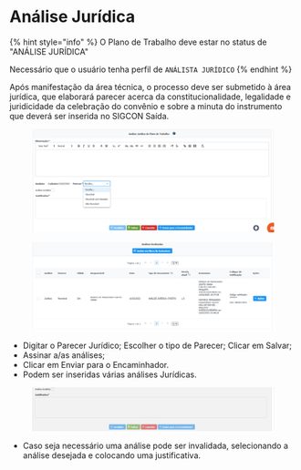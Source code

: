 # Análise Jurídica

{% hint style="info" %}
O Plano de Trabalho deve estar no status de "ANÁLISE JURÍDICA"&#x20;

Necessário que o usuário tenha perfil de `ANÁLISTA JURÍDICO`
{% endhint %}

Após manifestação da área técnica, o processo deve ser submetido à área jurídica, que elaborará parecer acerca da constitucionalidade, legalidade e juridicidade da celebração do convênio e sobre a minuta do instrumento que deverá ser inserida no SIGCON Saída.&#x20;

<figure><img src="../../.gitbook/assets/image (10).png" alt=""><figcaption></figcaption></figure>

<figure><img src="../../.gitbook/assets/image (41) (2).png" alt=""><figcaption></figcaption></figure>

* &#x20;Digitar o Parecer Jurídico; Escolher o tipo de Parecer; Clicar em Salvar;&#x20;
* Assinar a/as análises;
* Clicar em Enviar para o Encaminhador.
* Podem ser inseridas várias análises Jurídicas.&#x20;

<figure><img src="../../.gitbook/assets/image (16).png" alt=""><figcaption></figcaption></figure>

* Caso seja necessário uma análise pode ser invalidada, selecionando a análise desejada e colocando uma justificativa.
